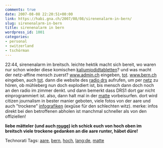 ```yaml
---
comments: true
date: 2007-08-08 22:20:51+00:00
link: https://habi.gna.ch/2007/08/08/sirenenalarm-in-bern/
slug: sirenenalarm-in-bern
title: sirenenalarm in bern
wordpress_id: 1001
categories:
- personal
- switzerland
- tschörman
---
```


22:44, sirenenalarm im breitsch. leichte hektik macht sich bereit, wo waren nur schon wieder diese komischen [kaliumjodidtabletten](https://google.com/search?client=safari&rls=en&q=kaliumjodid+tabletten&ie=UTF-8&oe=UTF-8)?
und was macht der netz-affine mensch zuerst? www.admin.ch eingeben, [tot](http://metablog.ch/archives/2007/08/08/adminch-404-not-found/). www.bern.ch eingeben, auch [tot](http://metablog.ch/archives/2007/08/08/adminch-404-not-found/). dann die website des [radio drs](http://drs.ch/internet.html) aufrufen, um per [netz](http://www.radiodrs.ch/drsonline/webradioplayer/r04webradio.cfm?prg=DRS1) zu hören, ob mühleberg nun doch explodiert ist, bis mensch dann doch noch an den radio im zimmer denkt. und dann bemerkt dass DRS1 dort gar nicht einprogrammiert ist.
also, dann halt mal in der [matte](http://www.matte.ch/frisnot.htm) vorbeisurfen. dort wird citizen journalism in bester manier geboten, viele fotos von der aare und auch "trockene" [infografiken](http://www.hydrodaten.admin.ch/lhg/2135_7.PDF) (exgüse für den schlechten witz). merke: infos direkt bei den betroffenen abholen ist manchmal schneller als von den offiziellen!

**liebe mätteler (und auch ****[rouge](http://www.rouge.ch/blog/index.php/vr/comments/jetzt_wird_es_wieder_ungemuetlich/)****) ich schick euch von hoch oben im breitsch viele trockene gedanken an die aare runter, häbet düre!**


Technorati Tags: [aare](http://www.technorati.com/tag/aare), [bern](http://www.technorati.com/tag/bern), [hoch](http://www.technorati.com/tag/hoch), [lang:de](http://www.technorati.com/tag/lang:de), [matte](http://www.technorati.com/tag/matte)
